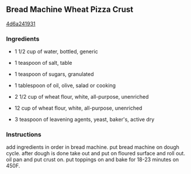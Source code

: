 ## Bread Machine Wheat Pizza Crust

[4d6a241931](http://www.food.com/recipe/bread-machine-wheat-pizza-crust-456261)

### Ingredients

 - 1 1/2 cup of water, bottled, generic

 - 1 teaspoon of salt, table

 - 1 teaspoon of sugars, granulated

 - 1 tablespoon of oil, olive, salad or cooking

 - 2 1/2 cup of wheat flour, white, all-purpose, unenriched

 - 12 cup of wheat flour, white, all-purpose, unenriched

 - 3 teaspoon of leavening agents, yeast, baker's, active dry

### Instructions

add ingredients in order in bread machine. put bread machine on dough cycle. after dough is done take out and put on floured surface and roll out. oil pan and put crust on. put toppings on and bake for 18-23 minutes on 450F.